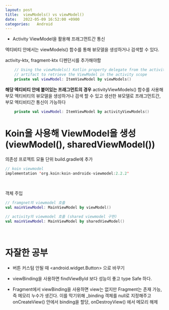 ```yaml
---
layout: post
title:  viewModels() vs viewModel()
date:   2022-05-09 16:52:00 +0900
categories:   Android
---
```

* Activity ViewModel을 활용해 프래그먼트간 통신

엑티비티 안에서는 viewModels() 함수를 통해 뷰모델을 생성하거나 검색할 수 있다.

activity-ktx, fragment-ktx 디펜던시를 추가해야함

```kotlin
    // Using the viewModels() Kotlin property delegate from the activity-ktx
    // artifact to retrieve the ViewModel in the activity scope
    private val viewModel: ItemViewModel by viewModels()
```

__해당 엑티비티 안에 붙어있는 프래그먼트의 경우__ activityViewModels() 함수를 사용해 부모 엑티비티의 뷰모델을 생성하거나 검색 할 수 있고 생선한 뷰모델로 프래그먼트간, 부모 엑티비티간 통신이 가능하다

```kotlin    
    private val viewModel: ItemViewModel by activityViewModels()
```


# Koin을 사용해 ViewModel을 생성 (viewModel(), sharedViewModel())

의존성 프로젝트 모듈 단위 build.gradle에 추가

```kotlin
// koin viewmodel
implementation 'org.koin:koin-androidx-viewmodel:2.2.2'
```

<br>

객체 주입
 
```kotlin
// framgnet의 viewmodel 호출
val mainViewModel: MainViewModel by viewModel()

// activity의 viewmodel 호출 (shared viewmodel 구현)
val mainViewModel: MainViewModel by sharedViewModel()
```

<br>


# 자잘한 공부

*  버튼 커스텀 안될 때 <android.widget.Button> 으로 바꾸기

* viewBinding을 사용하면 findViewById 보다 성능이 좋고 type Safe 하다.

* Fragment에서 viewBinding을 사용하면 view는 없지만 Fragment는 존재 가능, 즉 메모리 누수가 생긴다.
    이를 막기위해 _binding 객체를 null로 지정해주고 onCreateView() 안에서 binding을 할당, onDestroyView() 에서 메모리 해제
